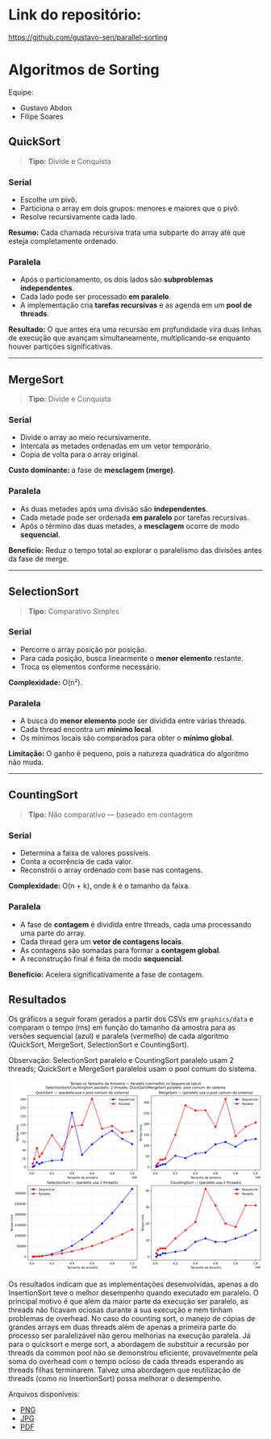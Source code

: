 # Link do repositório:
https://github.com/gustavo-sen/parallel-sorting

# Algoritmos de Sorting

Equipe: 
 - Gustavo Abdon
 - Filipe Soares

## QuickSort

> **Tipo:** Divide e Conquista

### Serial
- Escolhe um pivô.
- Particiona o array em dois grupos: menores e maiores que o pivô.
- Resolve recursivamente cada lado.

**Resumo:** Cada chamada recursiva trata uma subparte do array até que esteja completamente ordenado.

### Paralela
- Após o particionamento, os dois lados são **subproblemas independentes**.
- Cada lado pode ser processado **em paralelo**.
- A implementação cria **tarefas recursivas** e as agenda em um **pool de threads**.

**Resultado:** O que antes era uma recursão em profundidade vira duas linhas de execução que avançam simultaneamente, multiplicando-se enquanto houver partições significativas.

---

## MergeSort

> **Tipo:** Divide e Conquista

### Serial
- Divide o array ao meio recursivamente.
- Intercala as metades ordenadas em um vetor temporário.
- Copia de volta para o array original.

**Custo dominante:** a fase de **mesclagem (merge)**.

### Paralela
- As duas metades após uma divisão são **independentes**.
- Cada metade pode ser ordenada **em paralelo** por tarefas recursivas.
- Após o término das duas metades, a **mesclagem** ocorre de modo **sequencial**.

**Benefício:** Reduz o tempo total ao explorar o paralelismo das divisões antes da fase de merge.

---

## SelectionSort

> **Tipo:** Comparativo Simples

### Serial
- Percorre o array posição por posição.
- Para cada posição, busca linearmente o **menor elemento** restante.
- Troca os elementos conforme necessário.

**Complexidade:** O(n²).

### Paralela
- A busca do **menor elemento** pode ser dividida entre várias threads.
- Cada thread encontra um **mínimo local**.
- Os mínimos locais são comparados para obter o **mínimo global**.

**Limitação:** O ganho é pequeno, pois a natureza quadrática do algoritmo não muda.

---

## CountingSort

> **Tipo:** Não comparativo — baseado em contagem

### Serial
- Determina a faixa de valores possíveis.
- Conta a ocorrência de cada valor.
- Reconstrói o array ordenado com base nas contagens.

**Complexidade:** O(n + k), onde *k* é o tamanho da faixa.

### Paralela
- A fase de **contagem** é dividida entre threads, cada uma processando uma parte do array.
- Cada thread gera um **vetor de contagens locais**.
- As contagens são somadas para formar a **contagem global**.
- A reconstrução final é feita de modo **sequencial**.

**Benefício:** Acelera significativamente a fase de contagem.  


## Resultados

Os gráficos a seguir foram gerados a partir dos CSVs em `graphics/data` e comparam o tempo (ms) em função do tamanho da amostra para as versões sequencial (azul) e paralela (vermelho) de cada algoritmo (QuickSort, MergeSort, SelectionSort e CountingSort).

Observação: SelectionSort paralelo e CountingSort paralelo usam 2 threads; QuickSort e MergeSort paralelos usam o pool comum do sistema.

![Tempo vs Tamanho da Amostra — Paralelo (vermelho) vs Sequencial (azul)](graphics/graphics/speed_vs_sample_size_grid.png)

Os resultados indicam que as implementações desenvolvidas, apenas a do InsertionSort teve o melhor desempenho quando executado em paralelo.
O principal motivo é que além da maior parte da execução ser paralelo, as threads não ficavam ociosas durante a sua execução e nem tinham problemas de overhead.
No caso do counting sort, o manejo de cópias de grandes arrays em duas threads além de apenas a primeira parte do processo ser paralelizável não gerou melhorias na execução paralela.
Já para o quicksort e merge sort, a abordagem de substituir a recursão por threads da common pool não se demonstrou eficiente, provavelmente pela soma do overhead com o tempo ocioso de cada threads esperando as threads filhas terminarem.
Talvez uma abordagem que reutilização de threads (como no InsertionSort) possa melhorar o desempenho.

Arquivos disponíveis:
- [PNG](graphics/graphics/speed_vs_sample_size_grid.png)
- [JPG](graphics/graphics/speed_vs_sample_size_grid.jpg)
- [PDF](graphics/graphics/speed_vs_sample_size_grid.pdf)
